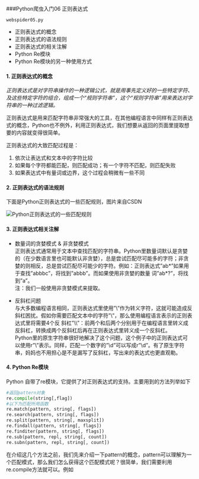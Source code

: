 ###Python爬虫入门06 正则表达式

`webspider05.py`

* 正则表达式的概念
* 正则表达式的语法规则
* 正则表达式的相关注解
* Python Re模块
* Python Re模块的另一种使用方式



#### 1. 正则表达式的概念

*正则表达式是对字符串操作的一种逻辑公式，就是用事先定义好的一些特定字符、及这些特定字符的组合，组成一个“规则字符串”，这个“规则字符串”用来表达对字符串的一种过滤逻辑。*

正则表达式是用来匹配字符串非常强大的工具，在其他编程语言中同样有正则表达式的概念，Python也不例外，利用正则表达式，我们想要从返回的页面里提取想要的内容就变得很简单。

正则表达式的大致匹配过程是：     
1. 依次让表达式和文本中的字符比较     
2. 如果每个字符都能匹配，则匹配成功；有一个字符不匹配，则匹配失败     
3. 如果表达式中有量词或边界，这个过程会稍微有一些不同     

#### 2. 正则表达式的语法规则

下面是Python正则表达式的一些匹配规则，图片来自CSDN     

![Python正则表达式的一些匹配规则](http://qiniu.cuiqingcai.com/wp-content/uploads/2015/02/20130515113723855.png)

#### 3. 正则表达式相关注解

* 数量词的贪婪模式 & 非贪婪模式    
		正则表达式通常用于文本中查找匹配的字符串。Python里数量词默认是贪婪的（在少数语言里也可能默认非贪婪），总是尝试匹配尽可能多的字符；非贪婪的则相反，总是尝试匹配尽可能少的字符。例如：正则表达式”ab*”如果用于查找”abbbc”，将找到”abbb”。而如果使用非贪婪的数量 词”ab*?”，将找到”a”。      
		注：我们一般使用非贪婪模式来提取。     

* 反斜杠问题    
		与大多数编程语言相同，正则表达式里使用”\”作为转义字符，这就可能造成反斜杠困扰。假如你需要匹配文本中的字符”\”，那么使用编程语言表示的正则表达式里将需要4个反 斜杠”\\\\”：前两个和后两个分别用于在编程语言里转义成反斜杠，转换成两个反斜杠后再在正则表达式里转义成一个反斜杠。    
		Python里的原生字符串很好地解决了这个问题，这个例子中的正则表达式可以使用r”\\”表示。同样，匹配一个数字的”\\d”可以写成r”\d”。有了原生字符串，妈妈也不用担心是不是漏写了反斜杠，写出来的表达式也更直观勒。      

#### 4. Python Re模块

Python 自带了re模块，它提供了对正则表达式的支持。主要用到的方法列举如下

```python
#返回pattern对象
re.compile(string[,flag])  
#以下为匹配所用函数
re.match(pattern, string[, flags])
re.search(pattern, string[, flags])
re.split(pattern, string[, maxsplit])
re.findall(pattern, string[, flags])
re.finditer(pattern, string[, flags])
re.sub(pattern, repl, string[, count])
re.subn(pattern, repl, string[, count])
```

在介绍这几个方法之前，我们先来介绍一下pattern的概念，pattern可以理解为一个匹配模式，那么我们怎么获得这个匹配模式呢？很简单，我们需要利用re.compile方法就可以。例如


